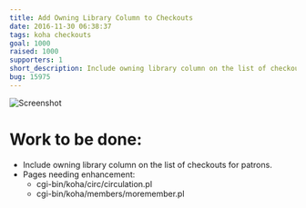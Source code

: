 ```yaml
---
title: Add Owning Library Column to Checkouts
date: 2016-11-30 06:38:37
tags: koha checkouts
goal: 1000
raised: 1000
supporters: 1
short_description: Include owning library column on the list of checkouts for patrons
bug: 15975
---
```


![Screenshot](image.png)

# Work to be done:
* Include owning library column on the list of checkouts for patrons.
* Pages needing enhancement:
  * cgi-bin/koha/circ/circulation.pl
  * cgi-bin/koha/members/moremember.pl
